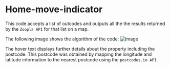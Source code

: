# Home-move-indicator

This code accepts a list of outcodes and outputs all the the results returned by the `Zoopla API` for that list on a map.

The following image shows the algorithm of the code:
![image](https://user-images.githubusercontent.com/16777180/53703216-47b13600-3e07-11e9-990b-ea824e32736c.png)

The hover text displays further details about the property including the postcode. This postcode was obtained by mapping the longitude and latitude information to the nearest postcode using the `postcodes.io API`. 
